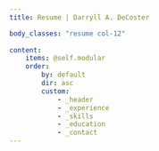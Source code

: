 ```yaml
---
title: Resume | Darryll A. DeCoster

body_classes: "resume col-12"
      
content:
    items: @self.modular
    order:
        by: default
        dir: asc
        custom:
            - _header
            - _experience
            - _skills
            - _education
            - _contact
---
```


